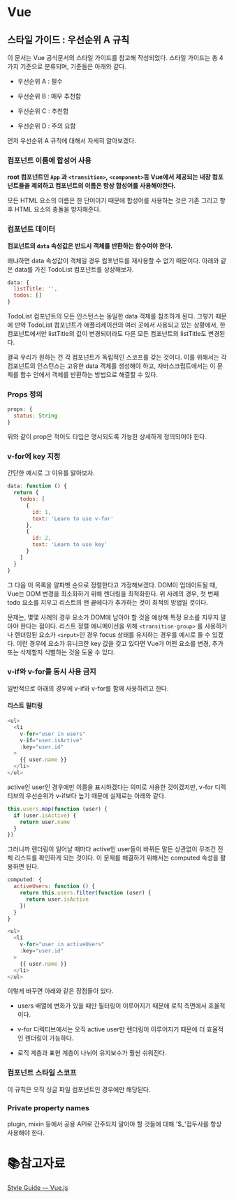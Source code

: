 # Vue

## 스타일 가이드 : 우선순위 A 규칙

이 문서는 Vue 공식문서의 스타일 가이드를 참고해 작성되었다. 스타일 가이드는 총 4가지 기준으로 분류되며, 기준들은 아래와 같다.

- 우선순위 A : 필수

- 우선순위 B : 매우 추천함

- 우선순위 C : 추천함

- 우선순위 D : 주의 요함

먼저 우선순위 A 규칙에 대해서 자세히 알아보겠다.

### 컴포넌트 이름에 합성어 사용

**root 컴포넌트인 `App` 과 `<transition>`, `<component>`등 Vue에서 제공되는 내장 컴포넌트들을 제외하고 컴포넌트의 이름은 항상 합성어를 사용해야한다.**

모든 HTML 요소의 이름은 한 단어이기 때문에 합성어를 사용하는 것은 기존 그리고 향후 HTML 요소의 충돌을 방지해준다.

### 컴포넌트 데이터

**컴포넌트의 `data` 속성값은 반드시 객체를 반환하는 함수여야 한다.**

왜냐하면 data 속성값이 객체일 경우 컴포넌트를 재사용할 수 없기 때문이다. 아래와 같은 data를 가진 TodoList 컴포넌트를 상상해보자.

```js
data: {
  listTitle: '',
  todos: []
}
```

TodoList 컴포넌트의 모든 인스턴스는 동일한 data 객체를 참조하게 된다. 그렇기 때문에 만약 TodoList 컴포넌트가 애플리케이션의 여러 곳에서 사용되고 있는 상황에서, 한 컴포넌트에서만 listTitle의 값이 변경되더라도 다른 모든 컴포넌트의 listTitle도 변경된다.

결국 우리가 원하는 건 각 컴포넌트가 독립적인 스코프를 갖는 것이다. 이를 위해서는 각 컴포넌트의 인스턴스는 고유한 data 객체를 생성해야 하고, 자바스크립트에서는 이 문제를 함수 안에서 객체를 반환하는 방법으로 해결할 수 있다.

### Props 정의

```js
props: {
  status: String
}
```

위와 같이 prop은 적어도 타입은 명시되도록 가능한 상세하게 정의되어야 한다.

### v-for에 key 지정

간단한 예시로 그 이유를 알아보자.

```js
data: function () {
  return {
    todos: [
      {
        id: 1,
        text: 'Learn to use v-for'
      },
      {
        id: 2,
        text: 'Learn to use key'
      }
    ]
  }
}
```

그 다음 이 목록을 알파벳 순으로 정렬한다고 가정해보겠다. DOM이 업데이트될 때, Vue는 DOM 변경을 최소화하기 위해 렌더링을 최적화한다. 위 사례의 경우, 첫 번째 todo 요소를 지우고 리스트의 맨 끝에다가 추가하는 것이 최적의 방법일 것이다.

문제는, 몇몇 사례의 경우 요소가 DOM에 남아야 할 것을 예상해 특정 요소를 지우지 말아야 한다는 점이다. 리스트 정렬 애니메이션을 위해 `<transition-group>` 를 사용하거나 렌더링된 요소가 `<input>`인 경우 focus 상태를 유지하는 경우를 예시로 들 수 있겠다. 이런 경우에 요소가 유니크한 key 값을 갖고 있다면 Vue가 어떤 요소를 변경, 추가 또는 삭제할지 식별하는 것을 도울 수 있다.

### v-if와 v-for를 동시 사용 금지

일반적으로 아래의 경우에 v-if와 v-for를 함께 사용하려고 한다.

#### 리스트 필터링

```js
<ul>
  <li
    v-for="user in users"
    v-if="user.isActive"
    :key="user.id"
  >
    {{ user.name }}
  </li>
</ul>
```

active인 user인 경우에만 이름을 표시하겠다는 의미로 사용한 것이겠지만, v-for 디렉티브의 우선순위가 v-if보다 높기 때문에 실제로는 아래와 같다.

```js
this.users.map(function (user) {
  if (user.isActive) {
    return user.name
  }
})
```

그러니까 렌더링이 일어날 때마다 active인 user들이 바뀌든 말든 상관없이 무조건 전체 리스트를 확인하게 되는 것이다. 이 문제를 해결하기 위해서는 computed 속성을 활용하면 된다.

```js
computed: {
  activeUsers: function () {
    return this.users.filter(function (user) {
      return user.isActive
    })
  }
}
```

```js
<ul>
  <li
    v-for="user in activeUsers"
    :key="user.id"
  >
    {{ user.name }}
  </li>
</ul>
```

이렇게 바꾸면 아래와 같은 장점들이 있다.

- users 배열에 변화가 있을 때만 필터링이 이루어지기 때문에 로직 측면에서 효율적이다.

- v-for 디렉티브에서는 오직 active user만 렌더링이 이루어지기 때문에 더 효율적인 렌더링이 가능하다.

- 로직 계층과 표현 계층이 나뉘어 유지보수가 훨씬 쉬워진다.

### 컴포넌트 스타일 스코프

이 규칙은 오직 싱글 파일 컴포넌트인 경우에만 해당된다.

### Private property names

plugin, mixin 등에서 공용 API로 간주되지 말아야 할 것들에 대해 '$_'접두사를 항상 사용해야 한다.

# :books:참고자료

[Style Guide — Vue.js](https://v2.vuejs.org/v2/style-guide/?redirect=true#Private-property-names-essential)
